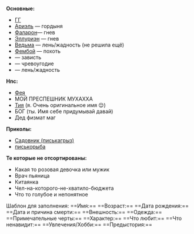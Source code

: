 **Основные:**
- [ГГ](ГГ.md)
- [Ариэль](Ариэль.md) — гордыня
- [Фаларон](Фаларон)— гнев
- [Эллуриэн](Эллуриэн.md) — гнев
- [Ведьма](Ведьма.md) — лень/жадность (не решила ещё)
- [Фембой](фембойчег.md) — похоть
- — зависть
- — чревоугодие 
- — лень/жадность 

**Нпс:** 
- [Фея](фея)
- МОЙ ПРЕСПЕШНИК МУХАХХА
- [Тия](Тия.md) (я. Очень оригинальное имя 😌)
- БОГ (ты. Имя себе придумывай давай)
- Дед физмат маг

**Приколы:**
- [Садовник (писькагрыз)](Писькагрыз)
- [писькорыба](шиммешиммее)

**Те которые не отсортированы:**
- Какая то розовая девочка или мужик
- Врач пьяница 
- Китаянка 
- Чел-на-которого-не-хватило-бюджета
- Что то голубое и непонятное

Шаблон для заполнения:
==Имя:==
==Возраст:==
==Дата рождения:==
==Дата и причина смерти:==
==Внешность:==
==Одежда:==
==Примечательные черты:==
==Характер:==
==Что любит:==
==Что ненавидит:== 
==Увлечения/Хобби:==
==Предыстория:== 

